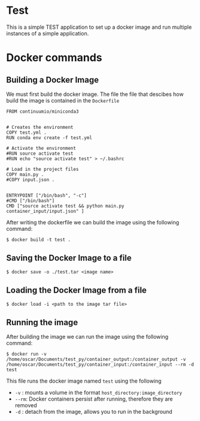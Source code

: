 
# Test

This is a simple TEST application to set up a docker image and run multiple instances of a simple application.



# Docker commands

## Building a Docker Image

We must first build the docker image. The file the file that
descibes how build the image is contained in the `Dockerfile`

```
FROM continuumio/miniconda3


# Creates the environment
COPY test.yml .
RUN conda env create -f test.yml

# Activate the environment
#RUN source activate test
#RUN echo "source activate test" > ~/.bashrc

# Load in the project files 
COPY main.py .
#COPY input.json .


ENTRYPOINT ["/bin/bash", "-c"]
#CMD ["/bin/bash"]
CMD ["source activate test && python main.py container_input/input.json" ]
```

After writing the dockerfile we can build the image using the following command:

```
$ docker build -t test .
```

## Saving the Docker Image to a file
```
$ docker save -o ./test.tar <image name>
```

## Loading the Docker Image from a file
```
$ docker load -i <path to the image tar file>
```


## Running the image

After building the image we can run the image using the following command:

```
$ docker run -v /home/oscar/Documents/test_py/container_output:/container_output -v /home/oscar/Documents/test_py/container_input:/container_input --rm -d test
```

This file runs the docker image named `test` using the following
* `-v` : mounts a volume in the format `host_directory:image_directory`
* `--rm`: Docker containers persist after running, therefore they are removed  
* `-d` : detach from the image, allows you to run in the background

